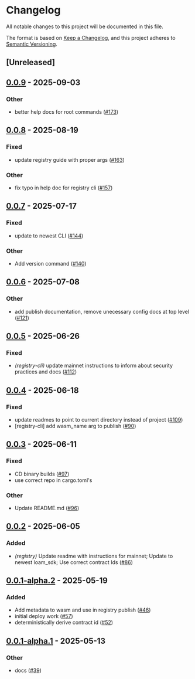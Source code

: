 # Changelog

All notable changes to this project will be documented in this file.

The format is based on [Keep a Changelog](https://keepachangelog.com/en/1.0.0/),
and this project adheres to [Semantic Versioning](https://semver.org/spec/v2.0.0.html).

## [Unreleased]

## [0.0.9](https://github.com/AhaLabs/scaffold-stellar/compare/stellar-registry-cli-v0.0.8...stellar-registry-cli-v0.0.9) - 2025-09-03

### Other

- better help docs for root commands ([#173](https://github.com/AhaLabs/scaffold-stellar/pull/173))

## [0.0.8](https://github.com/AhaLabs/scaffold-stellar/compare/stellar-registry-cli-v0.0.7...stellar-registry-cli-v0.0.8) - 2025-08-19

### Fixed

- update registry guide with proper args ([#163](https://github.com/AhaLabs/scaffold-stellar/pull/163))

### Other

- fix typo in help doc for registry cli ([#157](https://github.com/AhaLabs/scaffold-stellar/pull/157))

## [0.0.7](https://github.com/AhaLabs/scaffold-stellar/compare/stellar-registry-cli-v0.0.6...stellar-registry-cli-v0.0.7) - 2025-07-17

### Fixed

- update to newest CLI ([#144](https://github.com/AhaLabs/scaffold-stellar/pull/144))

### Other

- Add version command ([#140](https://github.com/AhaLabs/scaffold-stellar/pull/140))

## [0.0.6](https://github.com/AhaLabs/scaffold-stellar/compare/stellar-registry-cli-v0.0.5...stellar-registry-cli-v0.0.6) - 2025-07-08

### Other

- add publish documentation, remove unecessary config docs at top level ([#121](https://github.com/AhaLabs/scaffold-stellar/pull/121))

## [0.0.5](https://github.com/AhaLabs/scaffold-stellar/compare/stellar-registry-cli-v0.0.4...stellar-registry-cli-v0.0.5) - 2025-06-26

### Fixed

- *(registry-cli)* update mainnet instructions to inform about security practices and docs ([#112](https://github.com/AhaLabs/scaffold-stellar/pull/112))

## [0.0.4](https://github.com/AhaLabs/scaffold-stellar/compare/stellar-registry-cli-v0.0.3...stellar-registry-cli-v0.0.4) - 2025-06-18

### Fixed

- update readmes to point to current directory instead of project ([#109](https://github.com/AhaLabs/scaffold-stellar/pull/109))
- [registry-cli] add wasm_name arg to publish  ([#90](https://github.com/AhaLabs/scaffold-stellar/pull/90))

## [0.0.3](https://github.com/AhaLabs/scaffold-stellar/compare/stellar-registry-cli-v0.0.2...stellar-registry-cli-v0.0.3) - 2025-06-11

### Fixed

- CD binary builds  ([#97](https://github.com/AhaLabs/scaffold-stellar/pull/97))
- use correct repo in cargo.toml's

### Other

- Update README.md ([#96](https://github.com/AhaLabs/scaffold-stellar/pull/96))

## [0.0.2](https://github.com/AhaLabs/scaffold-stellar/compare/stellar-registry-cli-v0.0.1...stellar-registry-cli-v0.0.2) - 2025-06-05

### Added

- *(registry)* Update readme with instructions for mainnet; Update to newest loam_sdk; Use correct contract Ids ([#86](https://github.com/AhaLabs/scaffold-stellar/pull/86))

## [0.0.1-alpha.2](https://github.com/AhaLabs/scaffold-stellar/compare/stellar-registry-cli-v0.0.1-alpha.1...stellar-registry-cli-v0.0.1-alpha.2) - 2025-05-19

### Added

- Add metadata to wasm and use in registry publish ([#46](https://github.com/AhaLabs/scaffold-stellar/pull/46))
- initial deploy work ([#57](https://github.com/AhaLabs/scaffold-stellar/pull/57))
- deterministically derive contract id ([#52](https://github.com/AhaLabs/scaffold-stellar/pull/52))

## [0.0.1-alpha.1](https://github.com/AhaLabs/scaffold-stellar/compare/stellar-registry-cli-v0.0.1-alpha...stellar-registry-cli-v0.0.1-alpha.1) - 2025-05-13

### Other

- docs ([#39](https://github.com/AhaLabs/scaffold-stellar/pull/39))
